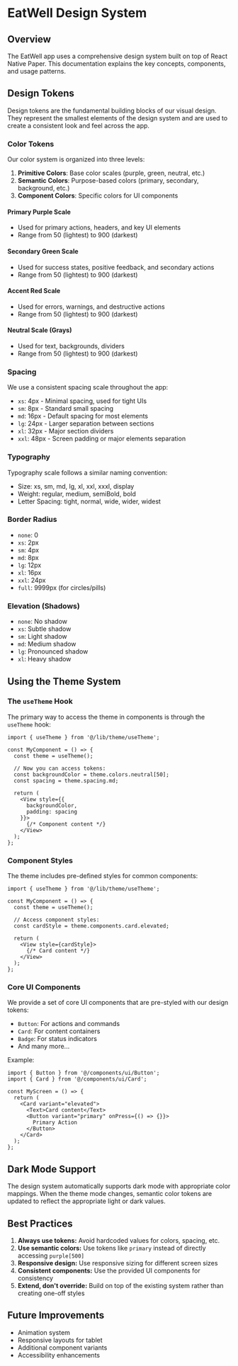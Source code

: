 # EatWell Design System

## Overview

The EatWell app uses a comprehensive design system built on top of React Native Paper. This documentation explains the key concepts, components, and usage patterns.

## Design Tokens

Design tokens are the fundamental building blocks of our visual design. They represent the smallest elements of the design system and are used to create a consistent look and feel across the app.

### Color Tokens

Our color system is organized into three levels:

1. **Primitive Colors**: Base color scales (purple, green, neutral, etc.)
2. **Semantic Colors**: Purpose-based colors (primary, secondary, background, etc.)
3. **Component Colors**: Specific colors for UI components

#### Primary Purple Scale
- Used for primary actions, headers, and key UI elements
- Range from 50 (lightest) to 900 (darkest)

#### Secondary Green Scale
- Used for success states, positive feedback, and secondary actions
- Range from 50 (lightest) to 900 (darkest)

#### Accent Red Scale
- Used for errors, warnings, and destructive actions
- Range from 50 (lightest) to 900 (darkest)

#### Neutral Scale (Grays)
- Used for text, backgrounds, dividers
- Range from 50 (lightest) to 900 (darkest)

### Spacing

We use a consistent spacing scale throughout the app:

- `xs`: 4px - Minimal spacing, used for tight UIs
- `sm`: 8px - Standard small spacing
- `md`: 16px - Default spacing for most elements
- `lg`: 24px - Larger separation between sections
- `xl`: 32px - Major section dividers
- `xxl`: 48px - Screen padding or major elements separation

### Typography

Typography scale follows a similar naming convention:

- Size: xs, sm, md, lg, xl, xxl, xxxl, display
- Weight: regular, medium, semiBold, bold
- Letter Spacing: tight, normal, wide, wider, widest

### Border Radius

- `none`: 0
- `xs`: 2px
- `sm`: 4px
- `md`: 8px
- `lg`: 12px
- `xl`: 16px
- `xxl`: 24px
- `full`: 9999px (for circles/pills)

### Elevation (Shadows)

- `none`: No shadow
- `xs`: Subtle shadow
- `sm`: Light shadow
- `md`: Medium shadow
- `lg`: Pronounced shadow
- `xl`: Heavy shadow

## Using the Theme System

### The `useTheme` Hook

The primary way to access the theme in components is through the `useTheme` hook:

```tsx
import { useTheme } from '@/lib/theme/useTheme';

const MyComponent = () => {
  const theme = useTheme();
  
  // Now you can access tokens:
  const backgroundColor = theme.colors.neutral[50];
  const spacing = theme.spacing.md;
  
  return (
    <View style={{ 
      backgroundColor, 
      padding: spacing 
    }}>
      {/* Component content */}
    </View>
  );
};
```

### Component Styles

The theme includes pre-defined styles for common components:

```tsx
import { useTheme } from '@/lib/theme/useTheme';

const MyComponent = () => {
  const theme = useTheme();
  
  // Access component styles:
  const cardStyle = theme.components.card.elevated;
  
  return (
    <View style={cardStyle}>
      {/* Card content */}
    </View>
  );
};
```

### Core UI Components

We provide a set of core UI components that are pre-styled with our design tokens:

- `Button`: For actions and commands
- `Card`: For content containers
- `Badge`: For status indicators
- And many more...

Example:

```tsx
import { Button } from '@/components/ui/Button';
import { Card } from '@/components/ui/Card';

const MyScreen = () => {
  return (
    <Card variant="elevated">
      <Text>Card content</Text>
      <Button variant="primary" onPress={() => {}}>
        Primary Action
      </Button>
    </Card>
  );
};
```

## Dark Mode Support

The design system automatically supports dark mode with appropriate color mappings. When the theme mode changes, semantic color tokens are updated to reflect the appropriate light or dark values.

## Best Practices

1. **Always use tokens:** Avoid hardcoded values for colors, spacing, etc.
2. **Use semantic colors:** Use tokens like `primary` instead of directly accessing `purple[500]`
3. **Responsive design:** Use responsive sizing for different screen sizes
4. **Consistent components:** Use the provided UI components for consistency
5. **Extend, don't override:** Build on top of the existing system rather than creating one-off styles

## Future Improvements

- Animation system
- Responsive layouts for tablet
- Additional component variants
- Accessibility enhancements 